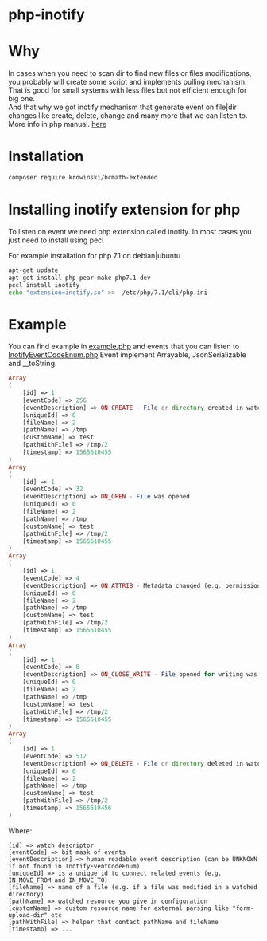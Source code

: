 php-inotify
=========

Why
=========
In cases when you need to scan dir to find new files or files modifications, 
you probably will create some script and implements pulling mechanism.
That is good for small systems with less files but not efficient enough for big one.  
And that why we got inotify mechanism that generate event on file|dir changes 
like create, delete, change and many more that we can listen to.
More info in php manual. [here](https://www.php.net/manual/en/book.inotify.php) 

Installation
=========
```bash
composer require krowinski/bcmath-extended
```

Installing inotify extension for php 
=========
To listen on event we need php extension called inotify.
In most cases you just need to install using pecl

For example installation for php 7.1 on debian|ubuntu

```bash
apt-get update
apt-get install php-pear make php7.1-dev
pecl install inotify 
echo "extension=inotify.so" >>  /etc/php/7.1/cli/php.ini
```

Example
=========
You can find example in 
[example.php](https://github.com/krowinski/php-inotify/blob/master/example/example.php)
and events that you can listen to [InotifyEventCodeEnum.php](https://github.com/krowinski/php-inotify/blob/master/src/Inotify/InotifyEventCodeEnum.php)
Event implement Arrayable, JsonSerializable and __toString.
 
```php
Array
(
    [id] => 1
    [eventCode] => 256
    [eventDescription] => ON_CREATE - File or directory created in watched directory
    [uniqueId] => 0
    [fileName] => 2
    [pathName] => /tmp
    [customName] => test
    [pathWithFile] => /tmp/2
    [timestamp] => 1565610455
)
Array
(
    [id] => 1
    [eventCode] => 32
    [eventDescription] => ON_OPEN - File was opened
    [uniqueId] => 0
    [fileName] => 2
    [pathName] => /tmp
    [customName] => test
    [pathWithFile] => /tmp/2
    [timestamp] => 1565610455
)
Array
(
    [id] => 1
    [eventCode] => 4
    [eventDescription] => ON_ATTRIB - Metadata changed (e.g. permissions, mtime, etc.)
    [uniqueId] => 0
    [fileName] => 2
    [pathName] => /tmp
    [customName] => test
    [pathWithFile] => /tmp/2
    [timestamp] => 1565610455
)
Array
(
    [id] => 1
    [eventCode] => 8
    [eventDescription] => ON_CLOSE_WRITE - File opened for writing was closed
    [uniqueId] => 0
    [fileName] => 2
    [pathName] => /tmp
    [customName] => test
    [pathWithFile] => /tmp/2
    [timestamp] => 1565610455
)
Array
(
    [id] => 1
    [eventCode] => 512
    [eventDescription] => ON_DELETE - File or directory deleted in watched directory
    [uniqueId] => 0
    [fileName] => 2
    [pathName] => /tmp
    [customName] => test
    [pathWithFile] => /tmp/2
    [timestamp] => 1565610456
)
```

Where:
```
[id] => watch descriptor
[eventCode] => bit mask of events
[eventDescription] => human readable event description (can be UNKNOWN if not found in InotifyEventCodeEnum)
[uniqueId] => is a unique id to connect related events (e.g. IN_MOVE_FROM and IN_MOVE_TO)
[fileName] => name of a file (e.g. if a file was modified in a watched directory)
[pathName] => watched resource you give in configuration
[customName] => custom resource name for external parsing like "form-upload-dir" etc
[pathWithFile] => helper that contact pathName and fileName
[timestamp] => ...
```
